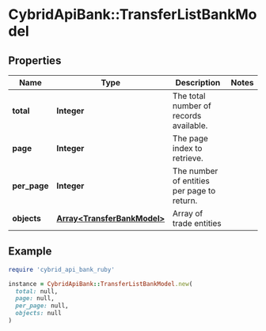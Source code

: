 # CybridApiBank::TransferListBankModel

## Properties

| Name | Type | Description | Notes |
| ---- | ---- | ----------- | ----- |
| **total** | **Integer** | The total number of records available. |  |
| **page** | **Integer** | The page index to retrieve. |  |
| **per_page** | **Integer** | The number of entities per page to return. |  |
| **objects** | [**Array&lt;TransferBankModel&gt;**](TransferBankModel.md) | Array of trade entities |  |

## Example

```ruby
require 'cybrid_api_bank_ruby'

instance = CybridApiBank::TransferListBankModel.new(
  total: null,
  page: null,
  per_page: null,
  objects: null
)
```

